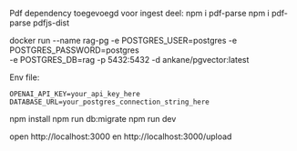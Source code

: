 Pdf dependency toegevoegd voor ingest deel: 
npm i pdf-parse
npm i pdf-parse pdfjs-dist


docker run --name rag-pg -e POSTGRES_USER=postgres -e POSTGRES_PASSWORD=postgres \
  -e POSTGRES_DB=rag -p 5432:5432 -d ankane/pgvector:latest

  Env file:

   ```
   OPENAI_API_KEY=your_api_key_here
   DATABASE_URL=your_postgres_connection_string_here
   ```


npm install
npm run db:migrate
npm run dev

open http://localhost:3000 en http://localhost:3000/upload

